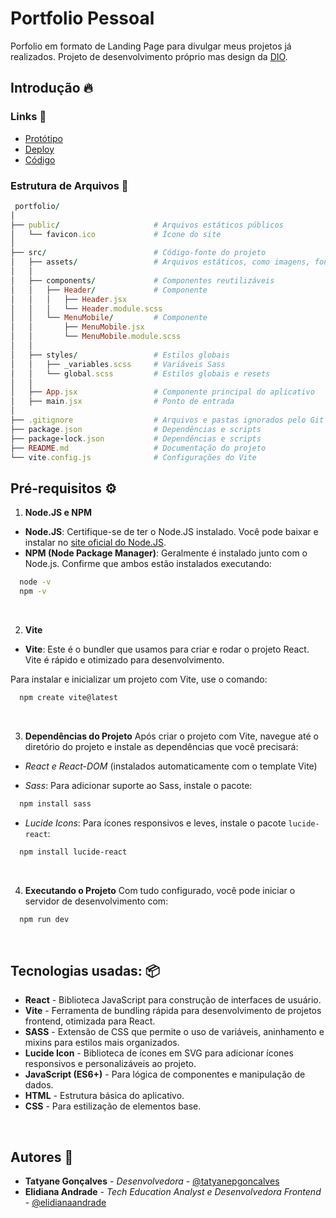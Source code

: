 # Portfolio Pessoal

Porfolio em formato de Landing Page para divulgar meus projetos já realizados. Projeto de desenvolvimento próprio mas design da [DIO](https://github.com/digitalinnovationone).

## Introdução 🔥

### Links 🔗
- [Protótipo](https://www.figma.com/design/NkndT2SbyHJZWLEsaM8Xn3/DIO-Lab-Portf%C3%B3lio?node-id=0-1&node-type=canvas&t=RQ7xak8hPDOLjNNc-0)
- [Deploy]()
- [Código](https://github.com/tatyanepgoncalves/portfolio)

### Estrutura de Arquivos 📂

```ruby
 portfolio/
│
├── public/                     # Arquivos estáticos públicos
│   └── favicon.ico             # Ícone do site
│
├── src/                        # Código-fonte do projeto
│   ├── assets/                 # Arquivos estáticos, como imagens, fontes 
│   │
│   ├── components/             # Componentes reutilizáveis
│   │   ├── Header/             # Componente
│   │   │   ├── Header.jsx
│   │   │   └── Header.module.scss
│   │   └── MenuMobile/         # Componente       
│   │       ├── MenuMobile.jsx
│   │       └── MenuMobile.module.scss
│   │
│   ├── styles/                 # Estilos globais
│   │   ├── _variables.scss     # Variáveis Sass
│   │   └── global.scss         # Estilos globais e resets
│   │
│   ├── App.jsx                 # Componente principal do aplicativo
│   ├── main.jsx                # Ponto de entrada
│
├── .gitignore                  # Arquivos e pastas ignorados pelo Git
├── package.json                # Dependências e scripts
├── package-lock.json           # Dependências e scripts
├── README.md                   # Documentação do projeto
└── vite.config.js              # Configurações do Vite

```


## Pré-requisitos ⚙️
1. **Node.JS e NPM**
- **Node.JS**: Certifique-se de ter o Node.JS instalado. Você pode baixar e instalar no [site oficial do Node.JS](https://nodejs.org/pt).
- **NPM (Node Package Manager)**: Geralmente é instalado junto com o Node.js. Confirme que ambos estão instalados executando:

```bash
  node -v
  npm -v
```
<br>

2. **Vite**
- **Vite**: Este é o bundler que usamos para criar e rodar o projeto React. Vite é rápido e otimizado para desenvolvimento.

Para instalar e inicializar um projeto com Vite, use o comando:

```bash
  npm create vite@latest
```
<br>

3. **Dependências do Projeto**
Após criar o projeto com Vite, navegue até o diretório do projeto e instale as dependências que você precisará:

- *React e React-DOM* (instalados automaticamente com o template Vite)

- *Sass*: Para adicionar suporte ao Sass, instale o pacote:

```bash
  npm install sass
```
- *Lucide Icons*: Para ícones responsivos e leves, instale o pacote `lucide-react`:

```bash
  npm install lucide-react
```
<br>

4. **Executando o Projeto**
Com tudo configurado, você pode iniciar o servidor de desenvolvimento com:

```bash
  npm run dev
```
<br>

## Tecnologias usadas: 📦
- **React** - Biblioteca JavaScript para construção de interfaces de usuário.
- **Vite** - Ferramenta de bundling rápida para desenvolvimento de projetos frontend, otimizada para React.
- **SASS** - Extensão de CSS que permite o uso de variáveis, aninhamento e mixins para estilos mais organizados.
- **Lucide Icon** - Biblioteca de ícones em SVG para adicionar ícones responsivos e personalizáveis ao projeto.
- **JavaScript (ES6+)** - Para lógica de componentes e manipulação de dados.
- **HTML** - Estrutura básica do aplicativo.
- **CSS** - Para estilização de elementos base.

<br>

## Autores 👷
- **Tatyane Gonçalves** - *Desenvolvedora* - [@tatyanepgoncalves](https://github.com/tatyanepgoncalves)
- **Elidiana Andrade** - *Tech Education Analyst e Desenvolvedora Frontend* - [@elidianaandrade](https://github.com/elidianaandrade)